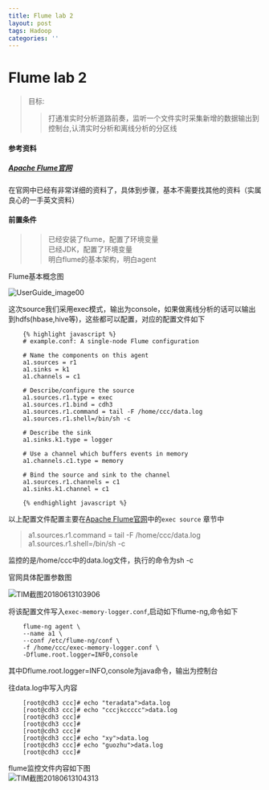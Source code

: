 ```yaml
---
title: Flume lab 2
layout: post
tags: Hadoop
categories: ''
---
```

# Flume lab 2

> 目标:
> > 打通准实时分析道路前奏，监听一个文件实时采集新增的数据输出到控制台,认清实时分析和离线分析的分区线

#### 参考资料
##### [Apache Flume官网](http://flume.apache.org/FlumeUserGuide.html)

在官网中已经有非常详细的资料了，具体到步骤，基本不需要找其他的资料（实属良心的一手英文资料）

#### 前置条件
>> 已经安装了flume，配置了环境变量   
>> 已经JDK，配置了环境变量  
>> 明白flume的基本架构，明白agent  
<!--more-->
Flume基本概念图    

![UserGuide_image00](http://p1vuoao0b.bkt.clouddn.com/JekyllWriter/UserGuide_image00.png)

这次source我们采用exec模式，输出为console，如果做离线分析的话可以输出到hdfs(hbase,hive等)，这些都可以配置，对应的配置文件如下  




		{% highlight javascript %}
		# example.conf: A single-node Flume configuration

		# Name the components on this agent
		a1.sources = r1
		a1.sinks = k1
		a1.channels = c1
		
		# Describe/configure the source
		a1.sources.r1.type = exec
		a1.sources.r1.bind = cdh3
		a1.sources.r1.command = tail -F /home/ccc/data.log
		a1.sources.r1.shell=/bin/sh -c
		
		# Describe the sink
		a1.sinks.k1.type = logger
		
		# Use a channel which buffers events in memory
		a1.channels.c1.type = memory
		
		# Bind the source and sink to the channel
		a1.sources.r1.channels = c1
		a1.sinks.k1.channel = c1

		{% endhighlight javascript %}

以上配置文件配置主要在[Apache Flume官网](http://flume.apache.org/FlumeUserGuide.html)中的`exec source` 章节中  

> a1.sources.r1.command = tail -F /home/ccc/data.log  
> a1.sources.r1.shell=/bin/sh -c  

监控的是/home/ccc中的data.log文件，执行的命令为sh -c  

官网具体配置参数图  
		
![TIM截图20180613103906](http://p1vuoao0b.bkt.clouddn.com/JekyllWriter/TIM截图20180613103906.png)

将该配置文件写入`exec-memory-logger.conf`,启动如下flume-ng,命令如下  

		flume-ng agent \
		--name a1 \
		--conf /etc/flume-ng/conf \
		-f /home/ccc/exec-memory-logger.conf \
		-Dflume.root.logger=INFO,console

其中Dflume.root.logger=INFO,console为java命令，输出为控制台  

往data.log中写入内容   

		[root@cdh3 ccc]# echo "teradata">data.log
		[root@cdh3 ccc]# echo "cccjkccccc">data.log
		[root@cdh3 ccc]# 
		[root@cdh3 ccc]# 
		[root@cdh3 ccc]# 
		[root@cdh3 ccc]# echo "xy">data.log
		[root@cdh3 ccc]# echo "guozhu">data.log
		[root@cdh3 ccc]#

flume监控文件内容如下图  
![TIM截图20180613104313](http://p1vuoao0b.bkt.clouddn.com/JekyllWriter/TIM截图20180613104313.png)